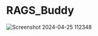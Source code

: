 # RAGS_Buddy
![Screenshot 2024-04-25 112348](https://github.com/raja-raghu-vamsi-krishna/RAGS_Buddy/assets/131585236/83397330-15b8-4cdf-950a-3c3eb99e6875)
